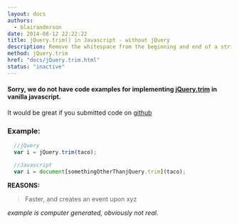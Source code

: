 ```yaml
---
layout: docs
authors:
  - blairanderson
date: 2014-08-12 22:22:22
title: jQuery.trim() in Javascript - without jQuery
description: Remove the whitespace from the beginning and end of a string.
method: jQuery.trim
href: "docs/jQuery.trim.html"
status: "inactive"
---
```


#### Sorry, we do not have code examples for implementing [jQuery.trim](http://api.jquery.com/jQuery.trim/) in vanilla javascript.

It would be great if you submitted code on [github](https://github.com/blairanderson/without-jquery/blob/master/docs/jQuery.trim.md)

### Example:

```javascript
  //jQuery
  var i = jQuery.trim(taco);

  //Javascript
  var i = document[somethingOtherThanjQuery.trim](taco);

```

**REASONS:**
> Faster, and creates an event upon xyz

*example is computer generated, obviously not real.*
